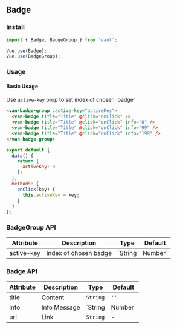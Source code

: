## Badge

### Install
``` javascript
import { Badge, BadgeGroup } from 'vant';

Vue.use(Badge);
Vue.use(BadgeGroup);
```

### Usage

#### Basic Usage
Use `active-key` prop to set index of chosen 'badge'

```html
<van-badge-group :active-key="activeKey">
  <van-badge title="Title" @click="onClick" />
  <van-badge title="Title" @click="onClick" info="8" />
  <van-badge title="Title" @click="onClick" info="99" />
  <van-badge title="Title" @click="onClick" info="199" />
</van-badge-group>
```

``` javascript
export default {
  data() {
    return {
      activeKey: 0
    };
  },
  methods: {
    onClick(key) {
      this.activeKey = key;
    }
  }
};
```

### BadgeGroup API

| Attribute | Description | Type | Default |
|------|------|------|------|
| active-key | Index of chosen badge | `String | Number` | `0` |

### Badge API
| Attribute | Description | Type | Default |
|------|------|------|------|
| title | Content | `String` | `''` |
| info | Info Message | `String | Number` | `''` |
| url | Link | `String` | - |
